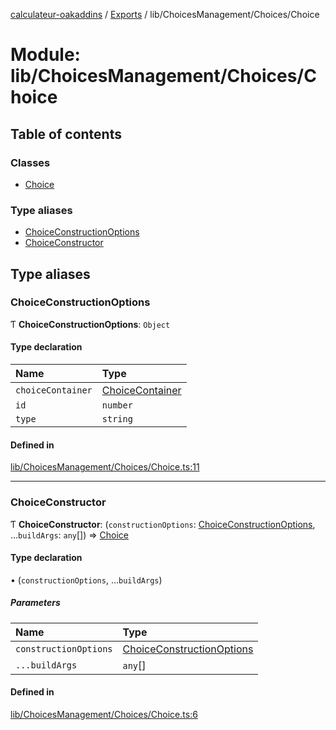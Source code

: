 [calculateur-oakaddins](../README.md) / [Exports](../modules.md) / lib/ChoicesManagement/Choices/Choice

# Module: lib/ChoicesManagement/Choices/Choice

## Table of contents

### Classes

- [Choice](../classes/lib_choicesmanagement_choices_choice.choice.md)

### Type aliases

- [ChoiceConstructionOptions](lib_choicesmanagement_choices_choice.md#choiceconstructionoptions)
- [ChoiceConstructor](lib_choicesmanagement_choices_choice.md#choiceconstructor)

## Type aliases

### ChoiceConstructionOptions

Ƭ **ChoiceConstructionOptions**: `Object`

#### Type declaration

| Name | Type |
| :------ | :------ |
| `choiceContainer` | [ChoiceContainer](../classes/lib_choicesmanagement_choices_choicecontainer.choicecontainer.md) |
| `id` | `number` |
| `type` | `string` |

#### Defined in

[lib/ChoicesManagement/Choices/Choice.ts:11](https://github.com/P0ulpy/Configurateur-OakAddins/blob/af13efb/src/lib/ChoicesManagement/Choices/Choice.ts#L11)

___

### ChoiceConstructor

Ƭ **ChoiceConstructor**: (`constructionOptions`: [ChoiceConstructionOptions](lib_choicesmanagement_choices_choice.md#choiceconstructionoptions), ...`buildArgs`: `any`[]) => [Choice](../classes/lib_choicesmanagement_choices_choice.choice.md)

#### Type declaration

• (`constructionOptions`, ...`buildArgs`)

##### Parameters

| Name | Type |
| :------ | :------ |
| `constructionOptions` | [ChoiceConstructionOptions](lib_choicesmanagement_choices_choice.md#choiceconstructionoptions) |
| `...buildArgs` | `any`[] |

#### Defined in

[lib/ChoicesManagement/Choices/Choice.ts:6](https://github.com/P0ulpy/Configurateur-OakAddins/blob/af13efb/src/lib/ChoicesManagement/Choices/Choice.ts#L6)
